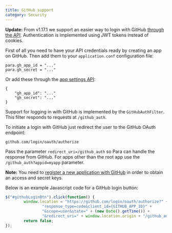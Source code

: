 ```yaml
---
title: GitHub support
category: Security
---
```


**Update:** From v1.17.1 we support an easier way to login with GitHub [through the API](#034-api-jwt-signin).
Authentication is implemented using JWT tokens instead of cookies.

First of all you need to have your API credentials ready by creating an app on GitHub.
Then add them to your `application.conf` configuration file:
```
para.gh_app_id = "..."
para.gh_secret = "..."
```
Or add these through the [app settings API](#050-api-settings-put):
```
{
	"gh_app_id": "..."
	"gh_secret": "..."
}
```
Support for logging in with GitHub is implemented by the `GitHubAuthFilter`. This filter responds to requests at
`/github_auth`.

To initiate a login with GitHub just redirect the user to the GitHub OAuth endpoint:
```
github.com/login/oauth/authorize
```
Pass the parameter `redirect_uri=/github_auth` so Para can handle the response from GitHub.
For apps other than the root app use the `/github_auth?appid=myapp` parameter.

**Note:** You need to [register a new application with GitHub](https://github.com/settings/profile)
in order to obtain an access and secret keys.

Below is an example Javascript code for a GitHub login button:

```js
$("#githubLoginBtn").click(function() {
		window.location = "https://github.com/login/oauth/authorize?" +
				"response_type=code&client_id={GITHUB_APP_ID}" +
				"&scope=user&state=" + (new Date().getTime()) +
				"&redirect_uri=" + window.location.origin + "/github_auth";
		return false;
});
```